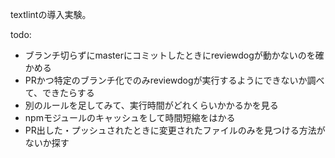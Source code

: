 textlintの導入実験。

todo:

* ブランチ切らずにmasterにコミットしたときにreviewdogが動かないのを確かめる
* PRかつ特定のブランチ化でのみreviewdogが実行するようにできないか調べて、できたらする
* 別のルールを足してみて、実行時間がどれくらいかかるかを見る
* npmモジュールのキャッシュをして時間短縮をはかる
* PR出した・プッシュされたときに変更されたファイルのみを見つける方法がないか探す